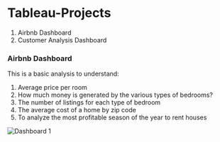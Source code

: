 # Tableau-Projects

1. Airbnb Dashboard
2. Customer Analysis Dashboard

### Airbnb Dashboard
This is a basic analysis to understand:
1. Average price per room
2. How much money is generated by the various types of bedrooms?
3. The number of listings for each type of bedroom
4. The average cost of a home by zip code
5. To analyze the most profitable season of the year to rent houses

![Dashboard 1](https://user-images.githubusercontent.com/69259777/206843131-644980f9-01ba-475a-82f7-48fde58bb484.png)
